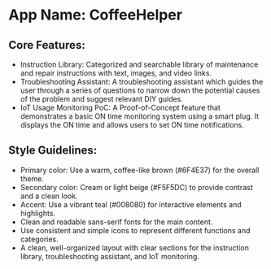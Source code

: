 # **App Name**: CoffeeHelper

## Core Features:

- Instruction Library: Categorized and searchable library of maintenance and repair instructions with text, images, and video links.
- Troubleshooting Assistant: A troubleshooting assistant which guides the user through a series of questions to narrow down the potential causes of the problem and suggest relevant DIY guides.
- IoT Usage Monitoring PoC: A Proof-of-Concept feature that demonstrates a basic ON time monitoring system using a smart plug. It displays the ON time and allows users to set ON time notifications.

## Style Guidelines:

- Primary color: Use a warm, coffee-like brown (#6F4E37) for the overall theme.
- Secondary color: Cream or light beige (#F5F5DC) to provide contrast and a clean look.
- Accent: Use a vibrant teal (#008080) for interactive elements and highlights.
- Clean and readable sans-serif fonts for the main content.
- Use consistent and simple icons to represent different functions and categories.
- A clean, well-organized layout with clear sections for the instruction library, troubleshooting assistant, and IoT monitoring.